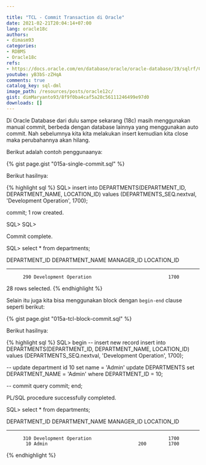 ```yaml
---

title: "TCL - Commit Transaction di Oracle"
date: 2021-02-21T20:04:14+07:00
lang: oracle18c
authors:
- dimasm93
categories:
- RDBMS
- Oracle18c
refs: 
- https://docs.oracle.com/en/database/oracle/oracle-database/19/sqlrf/COMMIT.html#GUID-6CD5C9A7-54B9-4FA2-BA3C-D6B4492B9EE2
youtube: yB3bS-zZHqA
comments: true
catalog_key: sql-dml
image_path: /resources/posts/oracle12c/
gist: dimMaryanto93/8f9f0ba4caf5a28c56111246499e97d0
downloads: []
---
```


Di Oracle Database dari dulu sampe sekarang (18c) masih menggunakan manual commit, berbeda dengan database lainnya yang menggunakan auto commit. Nah sebelumnya kita kita melakukan insert kemudian kita close maka perubahannya akan hilang.

Berikut adalah contoh penggunaanya:

<!--more-->

{% gist page.gist "015a-single-commit.sql" %}

Berikut hasilnya:

{% highlight sql %}
SQL> insert into DEPARTMENTS(DEPARTMENT_ID, DEPARTMENT_NAME, LOCATION_ID)
values (DEPARTMENTS_SEQ.nextval, 'Development Operation', 1700);

commit; 
1 row created.

SQL> SQL>

Commit complete.

SQL> select * from departments;

DEPARTMENT_ID DEPARTMENT_NAME                MANAGER_ID LOCATION_ID
------------- ------------------------------ ---------- -----------
          290 Development Operation                            1700

28 rows selected.
{% endhighlight %}

Selain itu juga kita bisa menggunakan block dengan `begin-end` clause seperti berikut:

{% gist page.gist "015a-tcl-block-commit.sql" %}

Berikut hasilnya:

{% highlight sql %}
SQL> begin
--     insert new record
    insert into DEPARTMENTS(DEPARTMENT_ID, DEPARTMENT_NAME, LOCATION_ID)
    values (DEPARTMENTS_SEQ.nextval, 'Development Operation', 1700);

-- update department id 10 set name = 'Admin'
    update DEPARTMENTS
    set DEPARTMENT_NAME = 'Admin'
    where DEPARTMENT_ID = 10;

--     commit query
    commit;
end;

PL/SQL procedure successfully completed.

SQL> select * from departments;

DEPARTMENT_ID DEPARTMENT_NAME                MANAGER_ID LOCATION_ID
------------- ------------------------------ ---------- -----------
          310 Development Operation                            1700
           10 Admin                                 200        1700
{% endhighlight %}